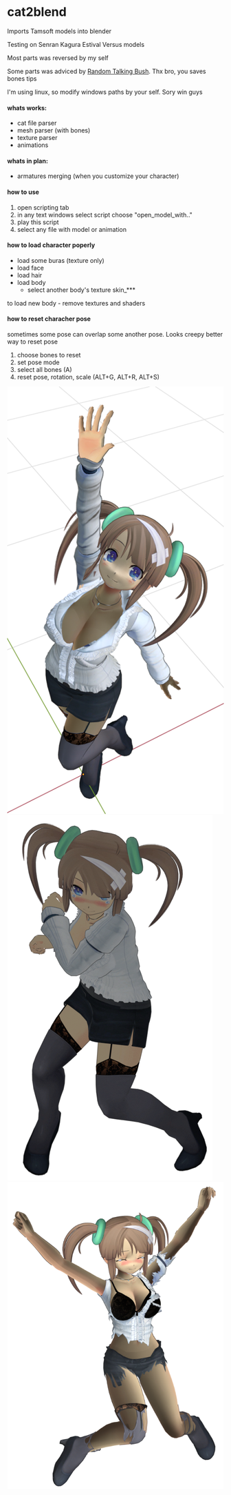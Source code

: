 # cat2blend
Imports Tamsoft models into blender

Testing on Senran Kagura Estival Versus models

Most parts was reversed by my self

Some parts was adviced by [Random Talking Bush](https://www.vg-resource.com/thread-29836.html). Thx bro, you saves bones tips

I'm using linux, so modify windows paths by your self. Sory win guys

#### whats works:
- cat file parser
- mesh parser (with bones)
- texture parser
- animations
#### whats in plan:
- armatures merging (when you customize your character)

#### how to use
1. open scripting tab
2. in any text windows select script choose "open_model_with.."
3. play this script
4. select any file with model or animation
    
#### how to load character poperly
- load some buras (texture only)
- load face
- load hair
- load body
    - select another body's texture skin_*** 

to load new body - remove textures and shaders

#### how to reset characher pose
sometimes some pose can overlap some another pose. Looks creepy
better way to reset pose
1. choose bones to reset
2. set pose mode
3. select all bones (A)
4. reset pose, rotation, scale (ALT+G, ALT+R, ALT+S)

![blender](doc/hello_blender.png)
![blender1](doc/hello_blender1.png)
![blender2](doc/hello_blender2.png)
